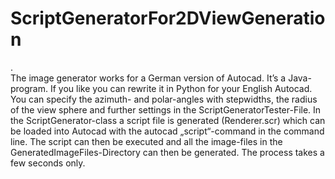 # ScriptGeneratorFor2DViewGeneration
.  
The image generator works for a German version of Autocad. It’s a Java-program. If you like you can rewrite it in Python for your English Autocad. You can specify the azimuth- and polar-angles with stepwidths, the radius of the view sphere and further settings in the ScriptGeneratorTester-File. In the ScriptGenerator-class a script file is generated (Renderer.scr) which can be loaded into Autocad with the autocad „script“-command in the command line. The script can then be executed and all the image-files in the GeneratedImageFiles-Directory can then be generated. The process takes a few seconds only.
